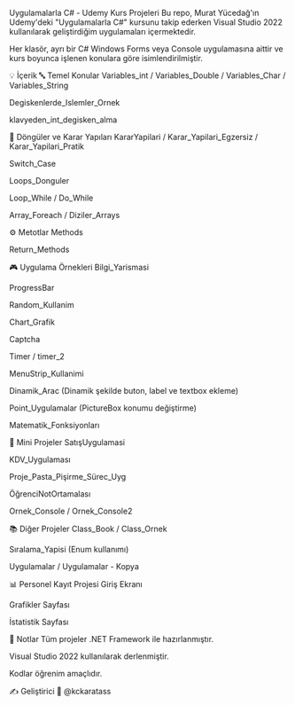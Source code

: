 Uygulamalarla C# - Udemy Kurs Projeleri
Bu repo, Murat Yücedağ'ın Udemy'deki "Uygulamalarla C#" kursunu takip ederken Visual Studio 2022 kullanılarak geliştirdiğim uygulamaları içermektedir.

Her klasör, ayrı bir C# Windows Forms veya Console uygulamasına aittir ve kurs boyunca işlenen konulara göre isimlendirilmiştir.

💡 İçerik
🔤 Temel Konular
Variables_int / Variables_Double / Variables_Char / Variables_String

Degiskenlerde_Islemler_Ornek

klavyeden_int_degisken_alma

🔁 Döngüler ve Karar Yapıları
KararYapilari / Karar_Yapilari_Egzersiz / Karar_Yapilari_Pratik

Switch_Case

Loops_Donguler

Loop_While / Do_While

Array_Foreach / Diziler_Arrays

⚙️ Metotlar
Methods

Return_Methods

🎮 Uygulama Örnekleri
Bilgi_Yarismasi

ProgressBar

Random_Kullanim

Chart_Grafik

Captcha

Timer / timer_2

MenuStrip_Kullanimi

Dinamik_Arac (Dinamik şekilde buton, label ve textbox ekleme)

Point_Uygulamalar (PictureBox konumu değiştirme)

Matematik_Fonksiyonları

🛒 Mini Projeler
SatışUygulamasi

KDV_Uygulaması

Proje_Pasta_Pişirme_Sürec_Uyg

ÖğrenciNotOrtamalası

Ornek_Console / Ornek_Console2

📚 Diğer Projeler
Class_Book / Class_Ornek

Sıralama_Yapisi (Enum kullanımı)

Uygulamalar / Uygulamalar - Kopya

📊 Personel Kayıt Projesi
Giriş Ekranı

Grafikler Sayfası

İstatistik Sayfası

📌 Notlar
Tüm projeler .NET Framework ile hazırlanmıştır.

Visual Studio 2022 kullanılarak derlenmiştir.

Kodlar öğrenim amaçlıdır.

✍️ Geliştirici
👤 @kckaratass
